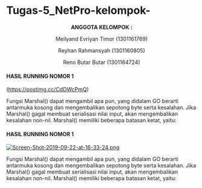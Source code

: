 # Tugas-5_NetPro-kelompok-

<p align="center"
  <a><strong>  ANGGOTA KELOMPOK :  </strong></a> 
</p>
<p align="center">
  <a>  Meilyand Evriyan Timor (1301161769)  </a> 
</p> 

<p align="center">
  <a>  Reyhan Rahmansyah (1301160805)  </a> 
</p>

<p align="center">
  <a>  Reno Butar Butar  (1301164724)  </a> 
</p> 

#### HASIL RUNNING NOMOR 1 ####

(https://postimg.cc/CdDWcPmQ)

Fungsi Marshal() dapat mengambil apa pun, yang didalam GO berarti antarmuka kosong dan mengembalikan sepotong byte serta  kesalahan. Jika Marshal() gagal membuat serialisasi nilai input, akan mengembalikan kesalahan non-nil. Marshal() memiliki beberapa batasan ketat, yaitu:

#### HASIL RUNNING NOMOR 1 ####

[![Screen-Shot-2019-09-22-at-16-33-24.png](https://i.postimg.cc/44FsNjts/Screen-Shot-2019-09-22-at-16-33-24.png)](https://postimg.cc/CdDWcPmQ)

Fungsi Marshal() dapat mengambil apa pun, yang didalam GO berarti antarmuka kosong dan mengembalikan sepotong byte serta  kesalahan. Jika Marshal() gagal membuat serialisasi nilai input, akan mengembalikan kesalahan non-nil. Marshal() memiliki beberapa batasan ketat, yaitu:
